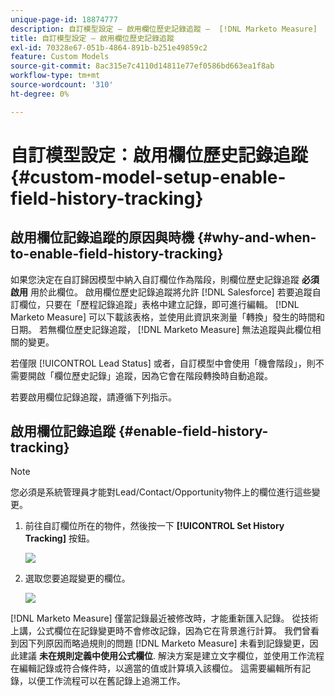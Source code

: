 ```yaml
---
unique-page-id: 18874777
description: 自訂模型設定 — 啟用欄位歷史記錄追蹤 —  [!DNL Marketo Measure]  — 產品檔案
title: 自訂模型設定 — 啟用欄位歷史記錄追蹤
exl-id: 70328e67-051b-4864-891b-b251e49859c2
feature: Custom Models
source-git-commit: 8ac315e7c4110d14811e77ef0586bd663ea1f8ab
workflow-type: tm+mt
source-wordcount: '310'
ht-degree: 0%

---
```


# 自訂模型設定：啟用欄位歷史記錄追蹤 {#custom-model-setup-enable-field-history-tracking}

## 啟用欄位記錄追蹤的原因與時機 {#why-and-when-to-enable-field-history-tracking}

如果您決定在自訂歸因模型中納入自訂欄位作為階段，則欄位歷史記錄追蹤 **必須啟用** 用於此欄位。 啟用欄位歷史記錄追蹤將允許 [!DNL Salesforce] 若要追蹤自訂欄位，只要在「歷程記錄追蹤」表格中建立記錄，即可進行編輯。 [!DNL Marketo Measure] 可以下載該表格，並使用此資訊來測量「轉換」發生的時間和日期。 若無欄位歷史記錄追蹤， [!DNL Marketo Measure] 無法追蹤與此欄位相關的變更。

若僅限 [!UICONTROL Lead Status] 或者，自訂模型中會使用「機會階段」，則不需要開啟「欄位歷史記錄」追蹤，因為它會在階段轉換時自動追蹤。

若要啟用欄位記錄追蹤，請遵循下列指示。

## 啟用欄位記錄追蹤 {#enable-field-history-tracking}

>[!NOTE]
>
>您必須是系統管理員才能對Lead/Contact/Opportunity物件上的欄位進行這些變更。

1. 前往自訂欄位所在的物件，然後按一下 **[!UICONTROL Set History Tracking]** 按鈕。

   ![](assets/1.png)

1. 選取您要追蹤變更的欄位。

   ![](assets/2.png)

[!DNL Marketo Measure] 僅當記錄最近被修改時，才能重新匯入記錄。 從技術上講，公式欄位在記錄變更時不會修改記錄，因為它在背景進行計算。 我們曾看到因下列原因而略過規則的問題 [!DNL Marketo Measure] 未看到記錄變更，因此建議 **未在規則定義中使用公式欄位**. 解決方案是建立文字欄位，並使用工作流程在編輯記錄或符合條件時，以適當的值或計算填入該欄位。 這需要編輯所有記錄，以便工作流程可以在舊記錄上追溯工作。
